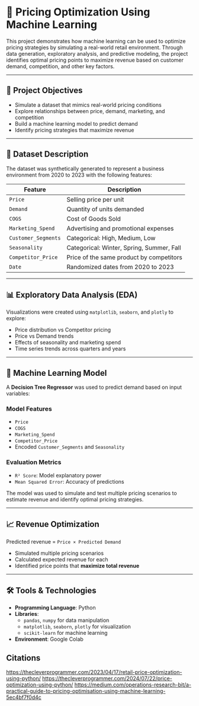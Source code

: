 # 💸 Pricing Optimization Using Machine Learning

This project demonstrates how machine learning can be used to optimize pricing strategies by simulating a real-world retail environment. Through data generation, exploratory analysis, and predictive modeling, the project identifies optimal pricing points to maximize revenue based on customer demand, competition, and other key factors.

---

## 📌 Project Objectives

- Simulate a dataset that mimics real-world pricing conditions
- Explore relationships between price, demand, marketing, and competition
- Build a machine learning model to predict demand
- Identify pricing strategies that maximize revenue

---

## 🧪 Dataset Description

The dataset was synthetically generated to represent a business environment from 2020 to 2023 with the following features:

| Feature             | Description                                      |
|---------------------|--------------------------------------------------|
| `Price`             | Selling price per unit                          |
| `Demand`            | Quantity of units demanded                      |
| `COGS`              | Cost of Goods Sold                              |
| `Marketing_Spend`   | Advertising and promotional expenses            |
| `Customer_Segments` | Categorical: High, Medium, Low                  |
| `Seasonality`       | Categorical: Winter, Spring, Summer, Fall       |
| `Competitor_Price`  | Price of the same product by competitors        |
| `Date`              | Randomized dates from 2020 to 2023              |

---

## 📊 Exploratory Data Analysis (EDA)

Visualizations were created using `matplotlib`, `seaborn`, and `plotly` to explore:

- Price distribution vs Competitor pricing
- Price vs Demand trends
- Effects of seasonality and marketing spend
- Time series trends across quarters and years

---

## 🤖 Machine Learning Model

A **Decision Tree Regressor** was used to predict demand based on input variables:

### Model Features
- `Price`
- `COGS`
- `Marketing_Spend`
- `Competitor_Price`
- Encoded `Customer_Segments` and `Seasonality`

### Evaluation Metrics
- `R² Score`: Model explanatory power
- `Mean Squared Error`: Accuracy of predictions

The model was used to simulate and test multiple pricing scenarios to estimate revenue and identify optimal pricing strategies.

---

## 📈 Revenue Optimization

Predicted revenue = `Price × Predicted Demand`

- Simulated multiple pricing scenarios
- Calculated expected revenue for each
- Identified price points that **maximize total revenue**

---

## 🛠️ Tools & Technologies

- **Programming Language**: Python
- **Libraries**:
  - `pandas`, `numpy` for data manipulation
  - `matplotlib`, `seaborn`, `plotly` for visualization
  - `scikit-learn` for machine learning
- **Environment**: Google Colab



















## Citations
https://thecleverprogrammer.com/2023/04/17/retail-price-optimization-using-python/
https://thecleverprogrammer.com/2024/07/22/price-optimization-using-python/
https://medium.com/operations-research-bit/a-practical-guide-to-pricing-optimisation-using-machine-learning-5ec4bf7f0d4c

